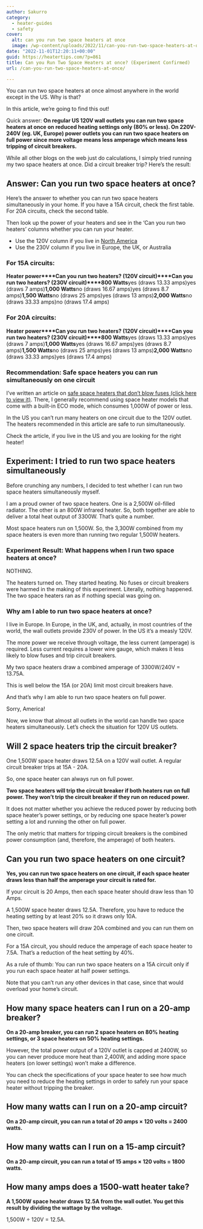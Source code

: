 ```yaml
---
author: Sakurro
category:
  - heater-guides
  - safety
cover:
  alt: can you run two space heaters at once
  image: /wp-content/uploads/2022/11/can-you-run-two-space-heaters-at-once.jpg
date: "2022-11-01T12:20:11+00:00"
guid: https://heatertips.com/?p=861
title: Can you Run Two Space Heaters at once? (Experiment Confirmed)
url: /can-you-run-two-space-heaters-at-once/

---
```

You can run two space heaters at once almost anywhere in the world except in the US. Why is that?

In this article, we’re going to find this out!

Quick answer: **On regular US 120V wall outlets you can run two space heaters at once on reduced heating settings only (80% or less). On 220V-240V (eg. UK, Europe) power outlets you can run two space heaters on full power since more voltage means less amperage which means less tripping of circuit breakers.**

While all other blogs on the web just do calculations, I simply tried running my two space heaters at once. Did a circuit breaker trip? Here’s the result:

## Answer: Can you run two space heaters at once?

Here’s the answer to whether you can run two space heaters simultaneously in your home. If you have a 15A circuit, check the first table. For 20A circuits, check the second table.

Then look up the power of your heaters and see in the ‘Can you run two heaters’ columns whether you can run your heater.

- Use the 120V column if you live in [North America](https://www.worldstandards.eu/electricity/plug-voltage-by-country/)
- Use the 230V column if you live in Europe, the UK, or Australia

### For 15A circuits:

**Heater power****Can you run two heaters? (120V circuit)****Can you run two heaters? (230V circuit)****800 Watts**yes (draws 13.33 amps)yes (draws 7 amps)**1,000 Watts**no (draws 16.67 amps)yes (draws 8.7 amps)**1,500 Watts**no (draws 25 amps)yes (draws 13 amps)**2,000 Watts**no (draws 33.33 amps)no (draws 17.4 amps)

### For 20A circuits:

**Heater power****Can you run two heaters? (120V circuit)****Can you run two heaters? (230V circuit)****800 Watts**yes (draws 13.33 amps)yes (draws 7 amps)**1,000 Watts**yes (draws 16.67 amps)yes (draws 8.7 amps)**1,500 Watts**no (draws 25 amps)yes (draws 13 amps)**2,000 Watts**no (draws 33.33 amps)yes (draws 17.4 amps)

### Recommendation: Safe space heaters you can run simultaneously on one circuit

I’ve written an article on [safe space heaters that don’t blow fuses (click here to view it)](/space-heaters-that-dont-blow-fuses-our-5-top-picks/). There, I generally recommend using space heater models that come with a built-in ECO mode, which consumes 1,000W of power or less.

In the US you can’t run many heaters on one circuit due to the 120V outlet. The heaters recommended in this article are safe to run simultaneously.

Check the article, if you live in the US and you are looking for the right heater!

## Experiment: I tried to run two space heaters simultaneously

Before crunching any numbers, I decided to test whether I can run two space heaters simultaneously myself.

I am a proud owner of two space heaters. One is a 2,500W oil-filled radiator. The other is an 800W infrared heater. So, both together are able to deliver a total heat output of 3300W. That’s quite a number.

Most space heaters run on 1,500W. So, the 3,300W combined from my space heaters is even more than running two regular 1,500W heaters.

### Experiment Result: What happens when I run two space heaters at once?

NOTHING.

The heaters turned on. They started heating. No fuses or circuit breakers were harmed in the making of this experiment. Literally, nothing happened. The two space heaters ran as if nothing special was going on.

### Why am I able to run two space heaters at once?

I live in Europe. In Europe, in the UK, and, actually, in most countries of the world, the wall outlets provide 230V of power. In the US it’s a measly 120V.

The more power we receive through voltage, the less current (amperage) is required. Less current requires a lower wire gauge, which makes it less likely to blow fuses and trip circuit breakers.

My two space heaters draw a combined amperage of 3300W/240V = 13.75A.

This is well below the 15A (or 20A) limit most circuit breakers have.

And that’s why I am able to run two space heaters on full power.

Sorry, America!

Now, we know that almost all outlets in the world can handle two space heaters simultaneously. Let’s check the situation for 120V US outlets.

## Will 2 space heaters trip the circuit breaker?

One 1,500W space heater draws 12.5A on a 120V wall outlet. A regular circuit breaker trips at 15A - 20A.

So, one space heater can always run on full power.

**Two space heaters will trip the circuit breaker if both heaters run on full power. They won’t trip the circuit breaker if they run on reduced power.**

It does not matter whether you achieve the reduced power by reducing both space heater’s power settings, or by reducing one space heater’s power setting a lot and running the other on full power.

The only metric that matters for tripping circuit breakers is the combined power consumption (and, therefore, the amperage) of both heaters.

## Can you run two space heaters on one circuit?

**Yes, you can run two space heaters on one circuit, if each space heater draws less than half the amperage your circuit is rated for.**

If your circuit is 20 Amps, then each space heater should draw less than 10 Amps.

A 1,500W space heater draws 12.5A. Therefore, you have to reduce the heating setting by at least 20% so it draws only 10A.

Then, two space heaters will draw 20A combined and you can run them on one circuit.

For a 15A circuit, you should reduce the amperage of each space heater to 7.5A. That’s a reduction of the heat setting by 40%.

As a rule of thumb: You can run two space heaters on a 15A circuit only if you run each space heater at half power settings.

Note that you can’t run any other devices in that case, since that would overload your home’s circuit.

## How many space heaters can I run on a 20-amp breaker?

**On a 20-amp breaker, you can run 2 space heaters on 80% heating settings, or 3 space heaters on 50% heating settings.**

However, the total power output of a 120V outlet is capped at 2400W, so you can never produce more heat than 2,400W, and adding more space heaters (on lower settings) won’t make a difference.

You can check the specifications of your space heater to see how much you need to reduce the heating settings in order to safely run your space heater without tripping the breaker.

## How many watts can I run on a 20-amp circuit?

**On a 20-amp circuit, you can run a total of 20 amps × 120 volts = 2400 watts.**

## How many watts can I run on a 15-amp circuit?

**On a 20-amp circuit, you can run a total of 15 amps × 120 volts = 1800 watts.**

## How many amps does a 1500-watt heater take?

**A 1,500W space heater draws 12.5A from the wall outlet. You get this result by dividing the wattage by the voltage.**

1,500W ÷ 120V = 12.5A.
